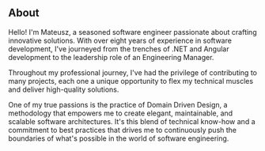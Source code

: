 [//]: # (File: ~/Resume/About.md)
[//]: # (Author: Mateusz Bryll)
[//]: # (Version: 1.0.0)

## About

Hello! I'm Mateusz, a seasoned software engineer passionate about crafting innovative solutions.
With over eight years of experience in software development, I've journeyed from the trenches of
.NET and Angular development to the leadership role of an Engineering Manager.

Throughout my professional journey, I've had the privilege of contributing to many projects,
each one a unique opportunity to flex my technical muscles and deliver high-quality solutions.

One of my true passions is the practice of Domain Driven Design, a methodology that empowers me
to create elegant, maintainable, and scalable software architectures. It's this blend of technical
know-how and a commitment to best practices that drives me to continuously push the boundaries of
what's possible in the world of software engineering.

[//]: # (========= End of file =========)
